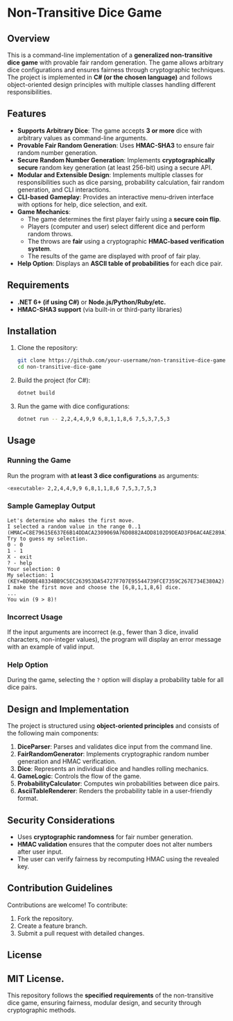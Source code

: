 # Non-Transitive Dice Game

## Overview
This is a command-line implementation of a **generalized non-transitive dice game** with provable fair random generation. The game allows arbitrary dice configurations and ensures fairness through cryptographic techniques. The project is implemented in **C# (or the chosen language)** and follows object-oriented design principles with multiple classes handling different responsibilities.

## Features
- **Supports Arbitrary Dice**: The game accepts **3 or more** dice with arbitrary values as command-line arguments.
- **Provable Fair Random Generation**: Uses **HMAC-SHA3** to ensure fair random number generation.
- **Secure Random Number Generation**: Implements **cryptographically secure** random key generation (at least 256-bit) using a secure API.
- **Modular and Extensible Design**: Implements multiple classes for responsibilities such as dice parsing, probability calculation, fair random generation, and CLI interactions.
- **CLI-based Gameplay**: Provides an interactive menu-driven interface with options for help, dice selection, and exit.
- **Game Mechanics**:
  - The game determines the first player fairly using a **secure coin flip**.
  - Players (computer and user) select different dice and perform random throws.
  - The throws are **fair** using a cryptographic **HMAC-based verification system**.
  - The results of the game are displayed with proof of fair play.
- **Help Option**: Displays an **ASCII table of probabilities** for each dice pair.

## Requirements
- **.NET 6+ (if using C#)** or **Node.js/Python/Ruby/etc.**
- **HMAC-SHA3 support** (via built-in or third-party libraries)

## Installation
1. Clone the repository:
   ```sh
   git clone https://github.com/your-username/non-transitive-dice-game.git
   cd non-transitive-dice-game
   ```
2. Build the project (for C#):
   ```sh
   dotnet build
   ```
3. Run the game with dice configurations:
   ```sh
   dotnet run -- 2,2,4,4,9,9 6,8,1,1,8,6 7,5,3,7,5,3
   ```

## Usage
### Running the Game
Run the program with **at least 3 dice configurations** as arguments:
```sh
<executable> 2,2,4,4,9,9 6,8,1,1,8,6 7,5,3,7,5,3
```

### Sample Gameplay Output
```plaintext
Let's determine who makes the first move.
I selected a random value in the range 0..1 (HMAC=C8E79615E637E6B14DDACA2309069A76D0882A4DD8102D9DEAD3FD6AC4AE289A).
Try to guess my selection.
0 - 0
1 - 1
X - exit
? - help
Your selection: 0
My selection: 1 (KEY=BD9BE48334BB9C5EC263953DA54727F707E95544739FCE7359C267E734E380A2).
I make the first move and choose the [6,8,1,1,8,6] dice.
...
You win (9 > 8)!
```

### Incorrect Usage
If the input arguments are incorrect (e.g., fewer than 3 dice, invalid characters, non-integer values), the program will display an error message with an example of valid input.

### Help Option
During the game, selecting the `?` option will display a probability table for all dice pairs.

## Design and Implementation
The project is structured using **object-oriented principles** and consists of the following main components:

1. **DiceParser**: Parses and validates dice input from the command line.
2. **FairRandomGenerator**: Implements cryptographic random number generation and HMAC verification.
3. **Dice**: Represents an individual dice and handles rolling mechanics.
4. **GameLogic**: Controls the flow of the game.
5. **ProbabilityCalculator**: Computes win probabilities between dice pairs.
6. **AsciiTableRenderer**: Renders the probability table in a user-friendly format.

## Security Considerations
- Uses **cryptographic randomness** for fair number generation.
- **HMAC validation** ensures that the computer does not alter numbers after user input.
- The user can verify fairness by recomputing HMAC using the revealed key.

## Contribution Guidelines
Contributions are welcome! To contribute:
1. Fork the repository.
2. Create a feature branch.
3. Submit a pull request with detailed changes.

## License
MIT License.
---
This repository follows the **specified requirements** of the non-transitive dice game, ensuring fairness, modular design, and security through cryptographic methods.

